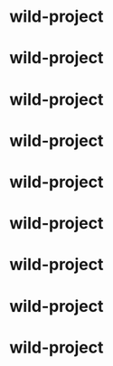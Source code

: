 # wild-project
# wild-project
# wild-project
# wild-project
# wild-project
# wild-project
# wild-project
# wild-project
# wild-project
